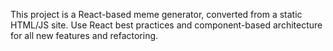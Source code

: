 <!-- Use this file to provide workspace-specific custom instructions to Copilot. For more details, visit https://code.visualstudio.com/docs/copilot/copilot-customization#_use-a-githubcopilotinstructionsmd-file -->

This project is a React-based meme generator, converted from a static HTML/JS site. Use React best practices and component-based architecture for all new features and refactoring.
